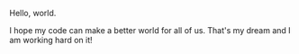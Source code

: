 Hello, world.

I hope my code can make a better world for all of us. That's my dream and I am working hard on it!
